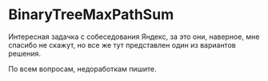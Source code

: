 # BinaryTreeMaxPathSum

Интересная задачка с собеседования Яндекс, за это они, наверное,
мне спасибо не скажут, но все же тут представлен один из вариантов решения.

По всем вопросам, недоработкам пишите.
